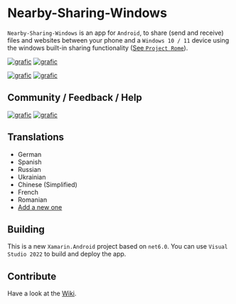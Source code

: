# Nearby-Sharing-Windows

`Nearby-Sharing-Windows` is an app for `Android`, to share (send and receive) files and websites between your phone and a `Windows 10 / 11` device using the windows built-in sharing functionality ([See `Project Rome`](https://github.com/microsoft/project-rome)).

[![grafic](https://img.shields.io/static/v1?style=for-the-badge&labelColor=212225&logoColor=fff&color=green&label=PlayStore&message=Stable&logo=google-play)](https://play.google.com/store/apps/details?id=de.shortdev.nearby_sharing_windows)
[![grafic](https://img.shields.io/static/v1?style=for-the-badge&labelColor=212225&logoColor=fff&color=yellow&label=PlayStore&message=Preview&logo=google-play)](https://play.google.com/apps/testing/de.shortdev.nearby_sharing_windows)

[![grafic](https://img.shields.io/static/v1?style=for-the-badge&labelColor=212225&logoColor=fff&color=37393E&label=GitHub&message=Source-Code&logo=GitHub)](https://github.com/ShortDevelopment/Nearby-Sharing-Windows/)
[![grafic](https://img.shields.io/static/v1?style=for-the-badge&labelColor=212225&logoColor=fff&color=EA4AAA&label=GitHub&message=Support&logo=github-sponsors)](https://github.com/sponsors/ShortDevelopment)

## Community / Feedback / Help

[![grafic](https://img.shields.io/static/v1?style=for-the-badge&labelColor=212225&logoColor=fff&color=37393E&label=FAQ&message=Open&logo=GitHubPages)](https://nearshare.shortdev.de/docs/FAQ)
[![grafic](https://img.shields.io/static/v1?style=for-the-badge&labelColor=212225&logoColor=fff&color=37393E&label=Discord&message=Join&logo=discord)](https://discord.gg/ArFA3Nymr2)

## Translations

- German
- Spanish
- Russian
- Ukrainian
- Chinese (Simplified)
- French
- Romanian
- [Add a new one](https://github.com/ShortDevelopment/Nearby-Sharing-Windows/wiki/Contributing#add-translation)

## Building

This is a new `Xamarin.Android` project based on `net6.0`.
You can use `Visual Studio 2022` to build and deploy the app.

## Contribute

Have a look at the [Wiki](https://github.com/ShortDevelopment/Nearby-Sharing-Windows/wiki/Contributing).
